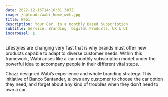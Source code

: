 ```yaml
---
date: 2022-12-16T14:16:31.387Z
image: /uploads/wabi_home_web.jpg
title: Wabi
description: Your Car, in a monthly Based Subscription.
subtitle: Service, Branding, Digital Products, UX & UI
incarousel: 1
---
```


Lifestyles are changing very fast that is why brands must offer new products capable to adapt to diverse customer needs. Within this framework, Wabi arises like a car monthly subscription model under the powerful idea to accompany people in their different vital steps.

Chazz designed Wabi’s experience and whole branding strategy. This initiative of Banco Santander, allows any customer to choose the car option they need, and forget about any kind of troubles when they don’t need to own a car.
